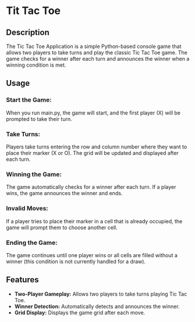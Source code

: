 # Tit Tac Toe

## Description

The Tic Tac Toe Application is a simple Python-based console game that allows two players to take turns and play the
classic Tic Tac Toe game. The game checks for a winner after each turn and announces the winner when a winning condition
is met.

## Usage

### Start the Game:

When you run main.py, the game will start, and the first player (X) will be prompted to take their turn.

### Take Turns:

Players take turns entering the row and column number where they want to place their marker (X or O). The grid will be
updated and displayed after each turn.

### Winning the Game:

The game automatically checks for a winner after each turn. If a player wins, the game announces the winner and ends.

### Invalid Moves:

If a player tries to place their marker in a cell that is already occupied, the game will prompt them to choose another
cell.

### Ending the Game:

The game continues until one player wins or all cells are filled without a winner (this condition is not currently
handled for a draw).

## Features

- **Two-Player Gameplay:** Allows two players to take turns playing Tic Tac Toe.
- **Winner Detection:** Automatically detects and announces the winner.
- **Grid Display:** Displays the game grid after each move.